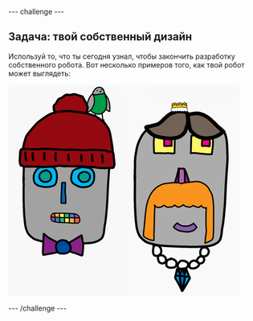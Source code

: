 --- challenge ---

## Задача: твой собственный дизайн

Используй то, что ты сегодня узнал, чтобы закончить разработку собственного робота. Вот несколько примеров того, как твой робот может выглядеть:

![снимок экрана](images/robot-examples.png)

--- /challenge ---